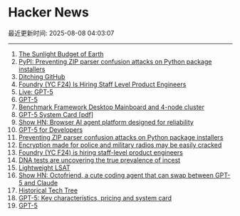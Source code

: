 # Hacker News

最近更新时间: 2025-08-08 04:03:07

--- 
1. [The Sunlight Budget of Earth](https://www.asimov.press/p/sunlight-budget) 
2. [PyPI: Preventing ZIP parser confusion attacks on Python package installers](https://blog.pypi.org/posts/2025-08-07-wheel-archive-confusion-attacks/) 
3. [Ditching GitHub](https://tomscii.sig7.se/2024/01/Ditching-GitHub) 
4. [Foundry (YC F24) Is Hiring Staff Level Product Engineers](https://www.ycombinator.com/companies/foundry/jobs/jwdYx6v-founding-product-engineer) 
5. [Live: GPT-5](https://www.youtube.com/watch?v=0Uu_VJeVVfo) 
6. [GPT-5](http://openai.com/gpt-5) 
7. [Benchmark Framework Desktop Mainboard and 4-node cluster](https://github.com/geerlingguy/ollama-benchmark/issues/21) 
8. [GPT-5 System Card [pdf]](https://cdn.openai.com/pdf/8124a3ce-ab78-4f06-96eb-49ea29ffb52f/gpt5-system-card-aug7.pdf) 
9. [Show HN: Browser AI agent platform designed for reliability](https://github.com/nottelabs/notte) 
10. [GPT-5 for Developers](https://openai.com/index/introducing-gpt-5-for-developers) 
11. [Preventing ZIP parser confusion attacks on Python package installers](https://blog.pypi.org/posts/2025-08-07-wheel-archive-confusion-attacks/) 
12. [Encryption made for police and military radios may be easily cracked](https://www.wired.com/story/encryption-made-for-police-and-military-radios-may-be-easily-cracked-researchers-find/) 
13. [Foundry (YC F24) is hiring staff-level product engineers](https://www.ycombinator.com/companies/foundry/jobs/jwdYx6v-founding-product-engineer) 
14. [DNA tests are uncovering the true prevalence of incest](https://www.theatlantic.com/health/archive/2024/03/dna-tests-incest/677791/) 
15. [Lightweight LSAT](https://lightweightlsat.com/) 
16. [Show HN: Octofriend, a cute coding agent that can swap between GPT-5 and Claude](https://github.com/synthetic-lab/octofriend) 
17. [Historical Tech Tree](https://www.historicaltechtree.com/) 
18. [GPT-5: Key characteristics, pricing and system card](https://simonwillison.net/2025/Aug/7/gpt-5/) 
19. [GPT-5](https://openai.com/gpt-5/) 
